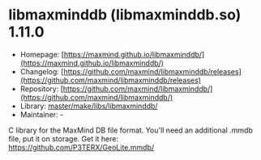 # libmaxminddb (libmaxminddb.so) 1.11.0
 - Homepage: [https://maxmind.github.io/libmaxminddb/](https://maxmind.github.io/libmaxminddb/)
 - Changelog: [https://github.com/maxmind/libmaxminddb/releases](https://github.com/maxmind/libmaxminddb/releases)
 - Repository: [https://github.com/maxmind/libmaxminddb/](https://github.com/maxmind/libmaxminddb/)
 - Library: [master/make/libs/libmaxminddb/](https://github.com/Freetz-NG/freetz-ng/tree/master/make/libs/libmaxminddb/)
 - Maintainer: -

C library for the MaxMind DB file format. You'll need an additional .mmdb file, put it on storage. Get it here: https://github.com/P3TERX/GeoLite.mmdb/
